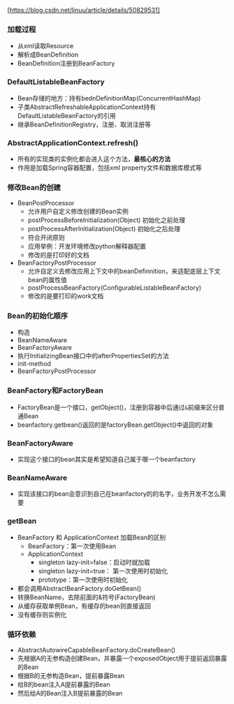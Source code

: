 [https://blog.csdn.net/linuu/article/details/50829531]
### 加载过程
- 从xml读取Resource
- 解析成BeanDefinition
- BeanDefinition注册到BeanFactory

### DefaultListableBeanFactory
- Bean存储的地方：持有bednDefinitionMap(ConcurrentHashMap)
- 子类AbstractRefreshableApplicationContext持有DefaultListableBeanFactory的引用
- 继承BeanDefinitionRegistry，注册、取消注册等

### AbstractApplicationContext.refresh()
- 所有的实现类的实例化都会进入这个方法，**最核心的方法**
- 作用是加载Spring容器配置，包括xml property文件和数据库模式等

### 修改Bean的创建
- BeanPostProcessor
  - 允许用户自定义修改创建的Bean实例
  - postProcessBeforeInitialization(Object) 初始化之前处理
  - postProcessAfterInitialization(Object)  初始化之后处理
  - 符合开闭原则
  - 应用举例：开发环境修改python解释器配置
  - 修改的是打印好的文档
- BeanFactoryPostProcessor
  - 允许自定义去修改应用上下文中的beanDefinnition，来适配底层上下文bean的属性值
  - postProcessBeanFactory(ConfigurableListableBeanFactory)
  - 修改的是要打印的work文档
  
### Bean的初始化顺序
- 构造
- BeanNameAware
- BeanFactoryAware
- 执行InitializingBean接口中的afterPropertiesSet的方法
- init-method
- BeanFactoryPostProcessor
  
### BeanFactory和FactoryBean
- FactoryBean是一个接口，getObject()，注册到容器中后通过`&`前缀来区分普通Bean
- beanfactory.getbean()返回的是factoryBean.getObject()中返回的对象

### BeanFactoryAware
- 实现这个接口的bean其实是希望知道自己属于哪一个beanfactory
### BeanNameAware
- 实现该接口的bean会意识到自己在beanfactory的的名字，业务开发不怎么需要

### getBean
- BeanFactory 和 ApplicationContext 加载Bean的区别
  - BeanFactory：第一次使用Bean
  - ApplicationContext
    - singleton lazy-init=false：启动时就加载
    - singleton lazy-init=true： 第一次使用时初始化
    - prototype：第一次使用时初始化
- 都会调用AbstractBeanFactory.doGetBean()
- 转换BeanName，去除前面的&符号(FactoryBean)
- 从缓存获取单例Bean，有缓存的bean则直接返回
- 没有缓存则实例化

### 循环依赖
- AbstractAutowireCapableBeanFactory.doCreateBean()
- 先根据A的无参构造创建Bean，并暴露一个exposedObject用于提前返回暴露的Bean
- 根据B的无参构造Bean，提前暴露Bean
- 给B的bean注入A提前暴露的Bean
- 然后给A的Bean注入B提前暴露的Bean
